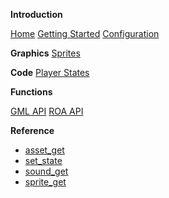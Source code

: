 **Introduction**

[Home](/)
[Getting Started](/intro/beginner)
[Configuration](/intro/config_ini)



**Graphics**
 [Sprites](code/overview/sprites)

**Code**
[Player States](/code/roa/player_states)


**Functions**

[GML API](/code/gml_api)
[ROA API](/code/roa_api)

**Reference**
  - [asset_get](/code/api/asset_get)
  - [set_state](/code/api/set_state)
  - [sound_get](/code/api/sound_get)
  - [sprite_get](/code/api/sprite_get)


